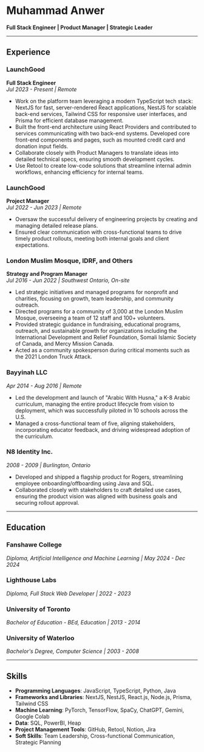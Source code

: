 # **Muhammad Anwer**  
**Full Stack Engineer | Product Manager | Strategic Leader**

---

## **Experience**

### **LaunchGood**  
**Full Stack Engineer**  
*Jul 2023 - Present | Remote*  
- Work on the platform team leveraging a modern TypeScript tech stack: NextJS for fast, server-rendered React applications, NestJS for scalable back-end services, Tailwind CSS for responsive user interfaces, and Prisma for efficient database management.  
- Built the front-end architecture using React Providers and contributed to services communicating with two back-end systems. Developed core front-end components and pages, such as mounted credit card and donation input fields.  
- Collaborate closely with Product Managers to translate ideas into detailed technical specs, ensuring smooth development cycles.  
- Use Retool to create low-code solutions that streamline internal admin workflows, enhancing efficiency for internal teams.

### **LaunchGood**  
**Project Manager**  
*Jul 2022 - Jun 2023 | Remote*  
- Oversaw the successful delivery of engineering projects by creating and managing detailed release plans.  
- Ensured clear communication with cross-functional teams to drive timely product rollouts, meeting both internal goals and client expectations.

### **London Muslim Mosque, IDRF, and Others**  
**Strategy and Program Manager**  
*Jul 2016 - Jun 2022 | Southwest Ontario, On-site*  
- Led strategic initiatives and managed programs for nonprofit and charities, focusing on growth, team leadership, and community outreach.  
- Directed programs for a community of 3,000 at the London Muslim Mosque, overseeing a team of 12 staff and 100+ volunteers.  
- Provided strategic guidance in fundraising, educational programs, outreach, and sustainable growth for organizations including the International Development and Relief Foundation, Somali Islamic Society of Canada, and Mercy Mission Canada.  
- Acted as a community spokesperson during critical moments such as the 2021 London Truck Attack.

### **Bayyinah LLC**  
*Apr 2014 - Aug 2016 | Remote*  
- Led the development and launch of "Arabic With Husna," a K-8 Arabic curriculum, managing the entire product lifecycle from vision to deployment, which was successfully piloted in 10 schools across the U.S.  
- Managed a cross-functional team of five, aligning stakeholders, incorporating educator feedback, and driving widespread adoption of the curriculum.

### **N8 Identity Inc.**  
*2008 - 2009 | Burlington, Ontario*  
- Developed and shipped a flagship product for Rogers, streamlining employee onboarding/offboarding using Java and SQL.  
- Collaborated closely with stakeholders to craft detailed use cases, ensuring the product vision was aligned with business goals and securing rollout approval.

---

## **Education**

### **Fanshawe College**  
*Diploma, Artificial Intelligence and Machine Learning | May 2024 - Dec 2024*

### **Lighthouse Labs**  
*Diploma, Full Stack Web Developer | 2022 - 2023*

### **University of Toronto**  
*Bachelor of Education - BEd, Education | 2013 - 2014*  

### **University of Waterloo**  
*Bachelor's Degree, Computer Science | 2003 - 2008*  

---

## **Skills**

- **Programming Languages**: JavaScript, TypeScript, Python, Java  
- **Frameworks and Libraries**: NextJS, NestJS, React.js, Node.js, Prisma, Tailwind CSS  
- **Machine Learning**: PyTorch, TensorFlow, SpaCy, ChatGPT, Gemini, Google Colab  
- **Data**: SQL, PowerBI, Heap  
- **Project Management Tools**: GitHub, Retool, Notion, Jira  
- **Soft Skills**: Team Leadership, Cross-functional Communication, Strategic Planning